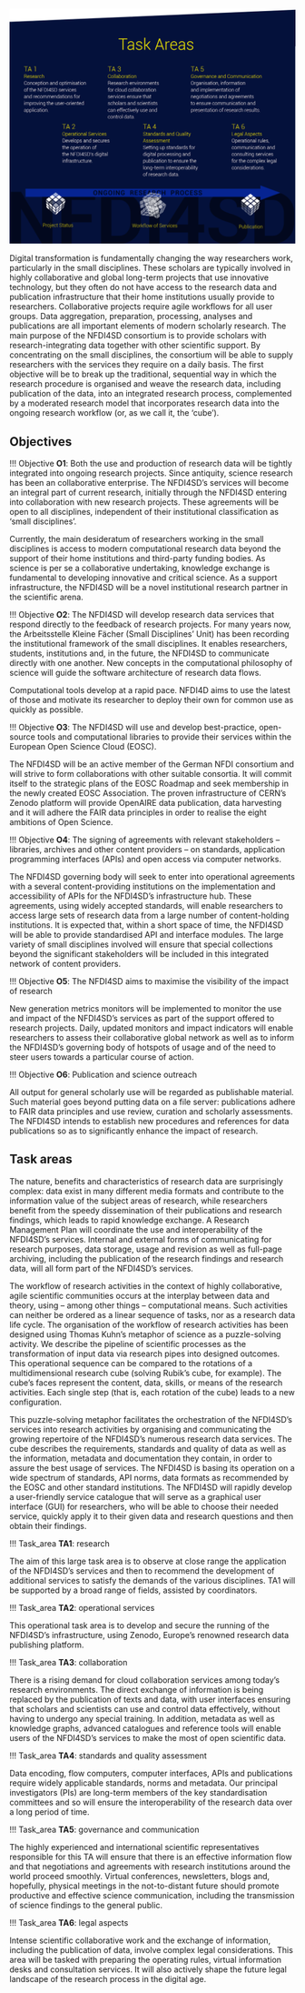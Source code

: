 #

![](assets/NFDI4SD_task-areas.png)

Digital transformation is fundamentally changing the way researchers work, particularly in the small disciplines. These scholars are typically involved in highly collaborative and global long-term projects that use innovative technology, but they often do not have access to the research data and publication infrastructure that their home institutions usually provide to researchers. Collaborative projects require agile workflows for all user groups. Data aggregation, preparation, processing, analyses and publications are all important elements of modern scholarly research. The main purpose of the NFDI4SD consortium is to provide scholars with research-integrating data together with other scientific support. By concentrating on the small disciplines, the consortium will be able to supply researchers with the services they require on a daily basis. The first objective will be to break up the traditional, sequential way in which the research procedure is organised and weave the research data, including publication of the data, into an integrated research process, complemented by a moderated research model that incorporates research data into the ongoing research workflow (or, as we call it, the ‘cube’).

## Objectives



!!! Objective
    **O1**: Both the use and production of research data will be tightly integrated into ongoing research projects. Since antiquity, science research has been an collaborative enterprise. The NFDI4SD’s services will become an integral part of current research, initially through the NFDI4SD entering into collaboration with new research projects. These agreements will be open to all disciplines, independent of their institutional classification as ‘small disciplines’.


Currently, the main desideratum of researchers working in the small disciplines is access to modern computational research data beyond the support of their home institutions and third-party funding bodies. As science is per se a collaborative undertaking, knowledge exchange is fundamental to developing innovative and critical science. As a support infrastructure, the NFDI4SD will be a novel institutional research partner in the scientific arena.

!!! Objective
    **O2**: The NFDI4SD will develop research data services that respond directly to the feedback of research projects. For many years now, the Arbeitsstelle Kleine Fächer (Small Disciplines’ Unit) has been recording the institutional framework of the small disciplines. It enables researchers, students, institutions and, in the future, the NFDI4SD to communicate directly with one another. New concepts in the computational philosophy of science will guide the software architecture of research data flows.

Computational tools develop at a rapid pace. NFDI4D aims to use the latest of those and motivate its researcher to deploy their own for common use as quickly as possible.

!!! Objective
    **O3**: The NFDI4SD will use and develop best-practice, open-source tools and computational libraries to provide their services within the European Open Science Cloud (EOSC).

The NFDI4SD will be an active member of the German NFDI consortium and will strive to form collaborations with other suitable consortia. It will commit itself to the strategic plans of the EOSC Roadmap and seek membership in the newly created EOSC Association. The proven infrastructure of CERN’s Zenodo platform will provide OpenAIRE data publication, data harvesting and it will adhere the FAIR data principles in order to realise the eight ambitions of Open Science.

!!! Objective
    **O4**: The signing of agreements with relevant stakeholders – libraries, archives and other content providers – on standards, application programming interfaces (APIs) and open access via computer networks.

The NFDI4SD governing body will seek to enter into operational agreements with a several content-providing institutions on the implementation and accessibility of APIs for the NFDI4SD’s infrastructure hub. These agreements, using widely accepted standards, will enable researchers to access large sets of research data from a large number of content-holding institutions. It is expected that, within a short space of time, the NFDI4SD will be able to provide standardised API and interface modules. The large variety of small disciplines involved will ensure that special collections beyond the significant stakeholders will be included in this integrated network of content providers.

!!! Objective
    **O5**: The NFDI4SD aims to maximise the visibility of the impact of research

New generation metrics monitors will be implemented to monitor the use and impact of the NFDI4SD’s services as part of the support offered to research projects. Daily, updated monitors and impact indicators will enable researchers to assess their collaborative global network as well as to inform the NFDI4SD’s governing body of hotspots of usage and of the need to steer users towards a particular course of action.



!!! Objective
    **O6**: Publication and science outreach

All output for general scholarly use will be regarded as publishable material. Such material goes beyond putting data on a file server: publications adhere to FAIR data principles and use review, curation and scholarly assessments. The NFDI4SD intends to establish new procedures and references for data publications so as to significantly enhance the impact of research.


## Task areas

The nature, benefits and characteristics of research data are surprisingly complex: data exist in many different media formats and contribute to the information value of the subject areas of research, while researchers benefit from the speedy dissemination of their publications and research findings, which leads to rapid knowledge exchange. A Research Management Plan will coordinate the use and interoperability of the NFDI4SD’s services. Internal and external forms of communicating for research purposes, data storage, usage and revision as well as full-page archiving, including the publication of the research findings and research data, will all form part of the NFDI4SD’s services.

The workflow of research activities in the context of highly collaborative, agile scientific communities occurs at the interplay between data and theory, using – among other things – computational means. Such activities can neither be ordered as a linear sequence of tasks, nor as a research data life cycle. The organisation of the workflow of research activities has been designed using Thomas Kuhn’s metaphor of science as a puzzle-solving activity. We describe the pipeline of scientific processes as the transformation of input data via research pipes into designed outcomes. This operational sequence can be compared to the rotations of a multidimensional research cube (solving Rubik’s cube, for example). The cube’s faces represent the content, data, skills, or means of the research activities. Each single step (that is, each rotation of the cube) leads to a new configuration.

This puzzle-solving metaphor facilitates the orchestration of the NFDI4SD’s services into research activities by organising and communicating the growing repertoire of the NFDI4SD’s numerous research data services. The cube describes the requirements, standards and quality of data as well as the information, metadata and documentation they contain, in order to assure the best usage of services. The NFDI4SD is basing its operation on a wide spectrum of standards, API norms, data formats as recommended by the EOSC and other standard institutions. The NFDI4SD will rapidly develop a user-friendly service catalogue that will serve as a graphical user interface (GUI) for researchers, who will be able to choose their needed service, quickly apply it to their given data and research questions and then obtain their findings.

!!! Task_area
    **TA1**: research

The aim of this large task area is to observe at close range the application of the NFDI4SD’s services and then to recommend the development of additional services to satisfy the demands of the various disciplines. TA1 will be supported by a broad range of fields, assisted by coordinators.

!!! Task_area
    **TA2**: operational services

This operational task area is to develop and secure the running of the NFDI4SD’s infrastructure, using Zenodo, Europe’s renowned research data publishing platform.

!!! Task_area
    **TA3**: collaboration

There is a rising demand for cloud collaboration services among today’s research environments. The direct exchange of information is being replaced by the publication of texts and data, with user interfaces ensuring that scholars and scientists can use and control data effectively, without having to undergo any special training. In addition, metadata as well as knowledge graphs, advanced catalogues and reference tools will enable users of the NFDI4SD’s services to make the most of open scientific data.

!!! Task_area
    **TA4**: standards and quality assessment

Data encoding, flow computers, computer interfaces, APIs and publications require widely applicable standards, norms and metadata. Our principal investigators (PIs) are long-term members of the key standardisation committees and so will ensure the interoperability of the research data over a long period of time.

!!! Task_area
    **TA5**: governance and communication

The highly experienced and international scientific representatives responsible for this TA will ensure that there is an effective information flow and that negotiations and agreements with research institutions around the world proceed smoothly. Virtual conferences, newsletters, blogs and, hopefully, physical meetings in the not-to-distant future should promote productive and effective science communication, including the transmission of science findings to the general public.

!!! Task_area
    **TA6**: legal aspects

Intense scientific collaborative work and the exchange of information, including the publication of data, involve complex legal considerations. This area will be tasked with preparing the operating rules, virtual information desks and consultation services. It will also actively shape the future legal landscape of the research process in the digital age.

